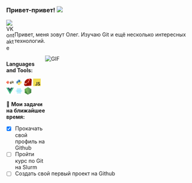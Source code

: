 ### Привет-привет! <img src="https://media.giphy.com/media/hvRJCLFzcasrR4ia7z/giphy.gif" width="25px">
<a href="https://vk.com/id1087545">
  <img align="left" alt="VKontakte" width="22px" src="https://cdn.jsdelivr.net/npm/simple-icons@v3/icons/vk.svg" />
</a>

<br />

Привет, меня зовут Олег. Изучаю Git и ещё несколько интересных технологий.

<br />

<img align="right" alt="GIF" src="https://raw.githubusercontent.com/kalashnikov-ulmic/kalashnikov-ulmic/main/%D0%A3%D1%87%D1%83%D1%81%D1%8C%20%D0%BD%D0%B0%20Slurm.png?raw=true" width="400" height="280" />
  
**Languages and Tools:**  

<code><img height="20" src="https://raw.githubusercontent.com/github/explore/80688e429a7d4ef2fca1e82350fe8e3517d3494d/topics/git/git.png"></code>
<code><img height="20" src="https://raw.githubusercontent.com/github/explore/80688e429a7d4ef2fca1e82350fe8e3517d3494d/topics/python/python.png"></code>
<code><img height="20" src="https://raw.githubusercontent.com/github/explore/80688e429a7d4ef2fca1e82350fe8e3517d3494d/topics/ruby/ruby.png"></code>
<code><img height="20" src="https://raw.githubusercontent.com/github/explore/80688e429a7d4ef2fca1e82350fe8e3517d3494d/topics/javascript/javascript.png"></code>
<code><img height="20" src="https://raw.githubusercontent.com/github/explore/80688e429a7d4ef2fca1e82350fe8e3517d3494d/topics/vue/vue.png"></code>
<code><img height="20" src="https://raw.githubusercontent.com/github/explore/80688e429a7d4ef2fca1e82350fe8e3517d3494d/topics/react/react.png"></code>
<code><img height="20" src="https://raw.githubusercontent.com/github/explore/80688e429a7d4ef2fca1e82350fe8e3517d3494d/topics/nodejs/nodejs.png"></code>

🚧 **Мои задачи на ближайшее время:**
<!-- TODO-IST:START -->
* [x] Прокачать свой профиль на Github
* [ ] Пройти курс по Git на Slurm
* [ ] Создать свой первый проект на Github       
<!-- TODO-IST:END -->

